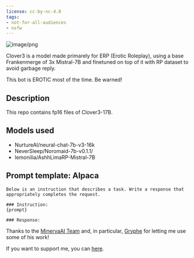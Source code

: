 ```yaml
---
license: cc-by-nc-4.0
tags:
- not-for-all-audiences
- nsfw
---
```


![image/png](https://cdn-uploads.huggingface.co/production/uploads/63ab1241ad514ca8d1430003/MCwnR7wE07NNsMsTG8CI_.png)

Clover3 is a model made primarely for ERP (Erotic Roleplay), using a base Frankenmerge of 3x Mistral-7B and finetuned on top of it with RP dataset to avoid garbage reply.

This bot is EROTIC most of the time. Be warned!

<!-- description start -->
## Description

This repo contains fp16 files of Clover3-17B.

<!-- description end -->
<!-- description start -->
## Models used

- NurtureAI/neural-chat-7b-v3-16k
- NeverSleep/Noromaid-7b-v0.1.1/
- lemonilia/AshhLimaRP-Mistral-7B

<!-- description end -->
<!-- prompt-template start -->
## Prompt template: Alpaca

```
Below is an instruction that describes a task. Write a response that appropriately completes the request.

### Instruction:
{prompt}

### Response:
```

Thanks to the [MinervaAI Team](https://huggingface.co/MinervaAI) and, in particular, [Gryphe](https://huggingface.co/Gryphe) for letting me use some of his work!

If you want to support me, you can [here](https://ko-fi.com/undiai).
